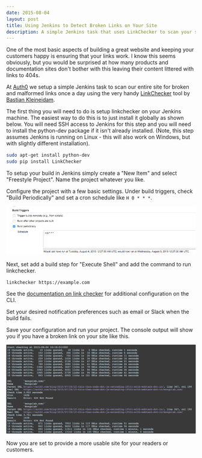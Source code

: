```yaml
---
date: 2015-08-04
layout: post
title: Using Jenkins to Detect Broken Links on Your Site
description: A simple Jenkins task that uses LinkChecker to scan your site for broken and malformed links.
---
```


One of the most basic aspects of building a great website and keeping your customers happy is ensuring that your links work. I know this seems obviously, but you would be surprised at how many products and documentation sites don't bother with this leaving their content littered with links to 404s.

At [Auth0](https://auth0.com) we setup a simple Jenkins task to scan our entire site for broken and malformed links once a day using the very handy [LinkChecker](http://wummel.github.io/linkchecker/) tool by [Bastian Kleineidam](https://github.com/wummel).

The first thing you will need to do is setup linkchecker on your Jenkins machine. The easiest way to do this is to just install it globally as shown below. You will need SSH access to Jenkins for this step and you will need to install the python-dev package if it isn't already installed. (Note, this step assumes Jenkins is running on Linux - this will also work on Windows, but with slightly different installation).

```bash
sudo apt-get install python-dev
sudo pip install LinkChecker
```

To setup your build in Jenkins simply create a "New Item" and select "Freestyle Project". Name the project whatever you like.

Configure the project with a few basic settings. Under build triggers, check "Build Periodically" and set a cron schedule like `H 0 * * *`.

![Jenkins Build Triggers](/images/2015/08/jenkins-build-triggers.png)

Next, set add a build step for "Execute Shell" and add the command to run linkchecker.

```
linkchecker https://example.com
```

See the [documentation on link checker](http://wummel.github.io/linkchecker/man1/linkchecker.1.html) for additional configuration on the CLI.

Set your desired notification preferences such as email or Slack when the build fails.

Save your configuration and run your project. The console output will show you if you have a broken link on your site like this.

![Jenkins Console Output](/images/2015/08/jenkins-broken-link-console.png)

Now you are set to provide a more usable site for your readers or customers.
